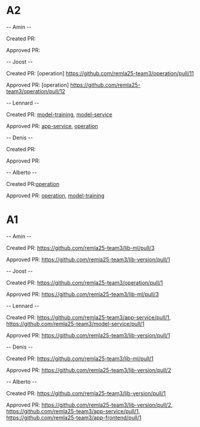 # A2

-- Amin --

Created PR:

Approved PR:

-- Joost --

Created PR: [operation] https://github.com/remla25-team3/operation/pull/11

Approved PR: [operation] https://github.com/remla25-team3/operation/pull/12

-- Lennard --

Created PR: [model-training](https://github.com/remla25-team3/model-training/pull/1), [model-service](https://github.com/remla25-team3/model-service/pull/4)

Approved PR: [app-service](https://github.com/remla25-team3/app-service/pull/3#pullrequestreview-2831484638), [operation](https://github.com/remla25-team3/operation/pull/12)

-- Denis --

Created PR:

Approved PR:

-- Alberto --

Created PR:[operation](https://github.com/remla25-team3/operation/pull/12)

Approved PR: [operation](https://github.com/remla25-team3/operation/pull/11),  [model-training](https://github.com/remla25-team3/model-training/pull/1)


# A1

-- Amin --

Created PR: https://github.com/remla25-team3/lib-ml/pull/3

Approved PR: https://github.com/remla25-team3/lib-version/pull/1

-- Joost --

Created PR: https://github.com/remla25-team3/operation/pull/1

Approved PR: https://github.com/remla25-team3/lib-ml/pull/3

-- Lennard --

Created PR: https://github.com/remla25-team3/app-service/pull/1, https://github.com/remla25-team3/model-service/pull/1

Approved PR: https://github.com/remla25-team3/lib-version/pull/1

-- Denis --

Created PR: https://github.com/remla25-team3/lib-ml/pull/1

Approved PR: https://github.com/remla25-team3/lib-version/pull/2

-- Alberto --

Created PR: https://github.com/remla25-team3/lib-version/pull/1

Approved PR: https://github.com/remla25-team3/lib-version/pull/2, https://github.com/remla25-team3/app-service/pull/1, https://github.com/remla25-team3/app-frontend/pull/1
